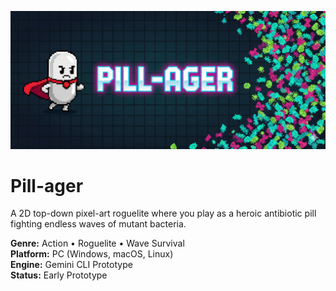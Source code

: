 ![Pill-ager Banner](assets/pill-ager_banner.png)

# Pill-ager

A 2D top-down pixel-art roguelite where you play as a heroic antibiotic pill fighting endless waves of mutant bacteria.

**Genre:** Action • Roguelite • Wave Survival  
**Platform:** PC (Windows, macOS, Linux)  
**Engine:** Gemini CLI Prototype  
**Status:** Early Prototype

